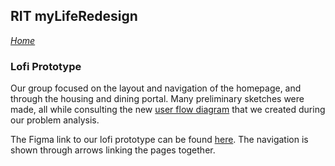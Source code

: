 ## RIT myLifeRedesign
*[Home](index.md)*
### Lofi Prototype
Our group focused on the layout and navigation of the homepage, and through the housing and dining portal. Many preliminary sketches were made, all while consulting the new [user flow diagram](https://www.figma.com/file/Ml8dmkq7e6or5L46IhrBt0/MyLife?node-id=0%3A1) that we created during our problem analysis.

The Figma link to our lofi prototype can be found [here](https://www.figma.com/file/HlYKqKjuSkH1MM4Rj6noa8/Homework-2?node-id=0%3A1). The navigation is shown through arrows linking the pages together.
